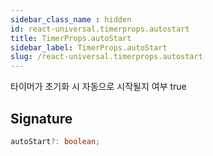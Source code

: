 ```yaml
---
sidebar_class_name : hidden
id: react-universal.timerprops.autostart
title: TimerProps.autoStart
sidebar_label: TimerProps.autoStart
slug: /react-universal.timerprops.autostart
---
```






타이머가 초기화 시 자동으로 시작될지 여부  true

## Signature

```typescript
autoStart?: boolean;
```
